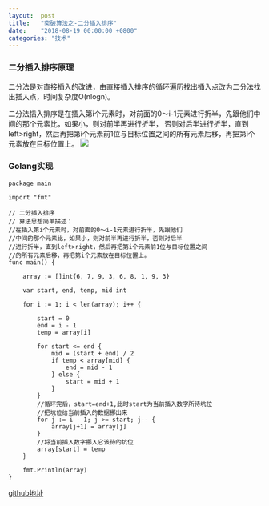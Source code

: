 ```yaml
---
layout:  post
title:   "突破算法之-二分插入排序"
date:    "2018-08-19 00:00:00 +0800"
categories: "技术"
---
```


### 二分插入排序原理

二分法是对直接插入的改进，由直接插入排序的循环遍历找出插入点改为二分法找出插入点，时间复杂度O(nlogn)。  
<!--more-->
二分法插入排序是在插入第i个元素时，对前面的0～i-1元素进行折半，先跟他们中间的那个元素比，如果小，则对前半再进行折半，
否则对后半进行折半，直到left>right，然后再把第i个元素前1位与目标位置之间的所有元素后移，再把第i个元素放在目标位置上。
![](https://olef5l6y5.qnssl.com/binary_sort.gif)

### Golang实现

```
package main

import "fmt"

// 二分插入排序
// 算法思想简单描述：
//在插入第i个元素时，对前面的0～i-1元素进行折半，先跟他们
//中间的那个元素比，如果小，则对前半再进行折半，否则对后半
//进行折半，直到left>right，然后再把第i个元素前1位与目标位置之间
//的所有元素后移，再把第i个元素放在目标位置上。
func main() {

	array := []int{6, 7, 9, 3, 6, 8, 1, 9, 3}

	var start, end, temp, mid int

	for i := 1; i < len(array); i++ {

		start = 0
		end = i - 1
		temp = array[i]

		for start <= end {
			mid = (start + end) / 2
			if temp < array[mid] {
				end = mid - 1
			} else {
				start = mid + 1
			}
		}
		//循环完后，start=end+1,此时start为当前插入数字所待坑位
		//把坑位给当前插入的数据挪出来
		for j := i - 1; j >= start; j-- {
			array[j+1] = array[j]
		}
		//将当前插入数字挪入它该待的坑位
		array[start] = temp
	}

	fmt.Println(array)
}
```
<a href="https://github.com/sjatsh/algorithms/blob/master/src/github.com/sjatsh/algorithms/sort/binaryInsertion.go" target="_blank">github地址</a>